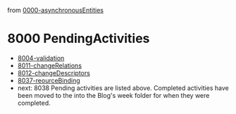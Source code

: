 from [0000-asynchronousEntities](../0000-asynchronousEntities.md)
# 8000 PendingActivities
- [8004-validation](8004-validation.md)
- [8011-changeRelations](8011-changeRelations.md)
- [8012-changeDescriptors](8012-changeDescriptors.md)
- [8037-reourceBinding](8037-reourceBinding.md)
- next: 8038
Pending activities are listed above. Completed activities have been moved to the into the Blog's week folder for when they were completed.